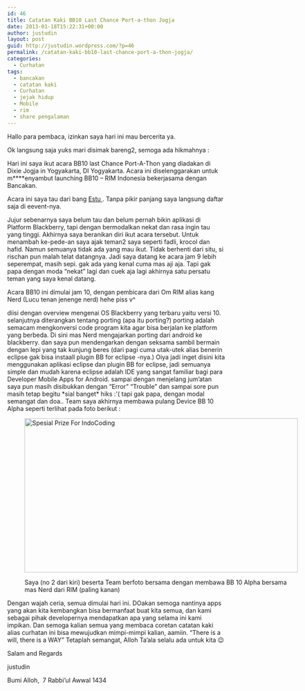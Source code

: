 ```yaml
---
id: 46
title: Catatan Kaki BB10 Last Chance Port-a-thon Jogja
date: 2013-01-18T15:22:31+00:00
author: justudin
layout: post
guid: http://justudin.wordpress.com/?p=46
permalink: /catatan-kaki-bb10-last-chance-port-a-thon-jogja/
categories:
  - Curhatan
tags:
  - bancakan
  - catatan kaki
  - Curhatan
  - jejak hidup
  - Mobile
  - rim
  - share pengalaman
---
```

Hallo para pembaca, izinkan saya hari ini mau bercerita ya.

Ok langsung saja yuks mari disimak bareng2, semoga ada hikmahnya :

Hari ini saya ikut acara BB10 last Chance Port-A-Thon yang diadakan di Dixie Jogja in Yogyakarta, DI Yogyakarta. Acara ini diselenggarakan untuk m****enyambut launching BB10 &#8211; RIM Indonesia bekerjasama dengan Bancakan.

Acara ini saya tau dari bang <a href="http://tuanpembual.wordpress.com/" target="_blank">Estu </a>. Tanpa pikir panjang saya langsung daftar saja di eevent-nya.

Jujur sebenarnya saya belum tau dan belum pernah bikin aplikasi di Platform Blackberry, tapi dengan bermodalkan nekat dan rasa ingin tau yang tinggi. Akhirnya saya beranikan diri ikut acara tersebut. Untuk menambah ke-pede-an saya ajak teman2 saya seperti fadli, krocol dan hafid. Namun semuanya tidak ada yang mau ikut. Tidak berhenti dari situ, si rischan pun malah telat datangnya. Jadi saya datang ke acara jam 9 lebih seperempat, masih sepi. gak ada yang kenal cuma mas aji aja. Tapi gak papa dengan moda &#8220;nekat&#8221; lagi dan cuek aja lagi akhirnya satu persatu teman yang saya kenal datang.

<!--more-->

Acara BB10 ini dimulai jam 10, dengan pembicara dari Om RIM alias kang Nerd (Lucu tenan jenenge nerd) hehe piss v^

diisi dengan overview mengenai OS Blackberry yang terbaru yaitu versi 10. selanjutnya diterangkan tentang porting (apa itu porting?) porting adalah semacam mengkonversi code program kita agar bisa berjalan ke platform yang berbeda. Di sini mas Nerd mengajarkan porting dari android ke blackberry. dan saya pun mendengarkan dengan seksama sambil bermain dengan lepi yang tak kunjung beres (dari pagi cuma utak-utek alias benerin eclipse gak bisa instaall plugin BB for eclipse -nya.) Oiya jadi inget disini kita menggunakan aplikasi eclipse dan plugin BB for eclipse, jadi semuanya simple dan mudah karena eclipse adalah IDE yang sangat familiar bagi para Developer Mobile Apps for Android. sampai dengan menjelang jum&#8217;atan saya pun masih disibukkan dengan &#8220;Error&#8221; &#8220;Trouble&#8221; dan sampai sore pun masih tetap begitu \*sial banget\* hiks :'( tapi gak papa, dengan modal semangat dan doa.. Team saya akhirnya membawa pulang Device BB 10 Alpha seperti terlihat pada foto berikut :<figure style="width: 632px" class="wp-caption aligncenter">

<img class=" " alt="Spesial Prize For IndoCoding" src="http://tuanpembual.files.wordpress.com/2013/01/2013-01-18-16-48-42.jpg?w=632&h=355" width="632" height="356" /><figcaption class="wp-caption-text">Saya (no 2 dari kiri) beserta Team berfoto bersama dengan membawa BB 10 Alpha bersama mas Nerd dari RIM (paling kanan)</figcaption></figure> 

Dengan wajah ceria, semua dimulai hari ini. DOakan semoga nantinya apps yang akan kita kembangkan bisa bermanfaat buat kita semua, dan kami sebagai pihak developernya mendapatkan apa yang selama ini kami impikan. Dan semoga kalian semua yang membaca coretan catatan kaki alias curhatan ini bisa mewujudkan mimpi-mimpi kalian, aamiin. &#8220;There is a will, there is a WAY&#8221; Tetaplah semangat, Alloh Ta&#8217;ala selalu ada untuk kita 😉

Salam and Regards

justudin

Bumi Alloh,  7 Rabbi&#8217;ul Awwal 1434